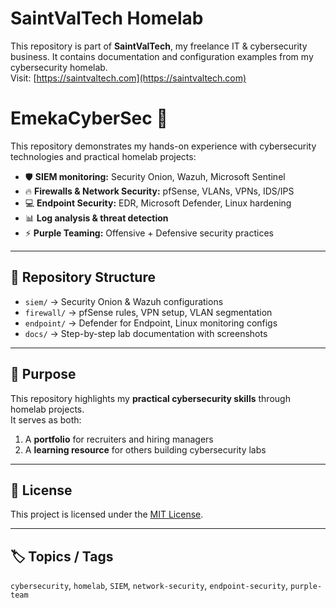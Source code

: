 # SaintValTech Homelab

This repository is part of **SaintValTech**, my freelance IT & cybersecurity business. It contains documentation and configuration examples from my cybersecurity homelab.  
Visit: [https://saintvaltech.com](https://saintvaltech.com)

# EmekaCyberSec 🔐

This repository demonstrates my hands-on experience with cybersecurity technologies and practical homelab projects:

- 🛡️ **SIEM monitoring:** Security Onion, Wazuh, Microsoft Sentinel  
- 🔥 **Firewalls & Network Security:** pfSense, VLANs, VPNs, IDS/IPS  
- 💻 **Endpoint Security:** EDR, Microsoft Defender, Linux hardening  
- 📊 **Log analysis & threat detection**  
- ⚡ **Purple Teaming:** Offensive + Defensive security practices  

---

## 📂 Repository Structure
- `siem/` → Security Onion & Wazuh configurations  
- `firewall/` → pfSense rules, VPN setup, VLAN segmentation  
- `endpoint/` → Defender for Endpoint, Linux monitoring configs  
- `docs/` → Step-by-step lab documentation with screenshots  

---

## 🎯 Purpose
This repository highlights my **practical cybersecurity skills** through homelab projects.  
It serves as both:  
1. A **portfolio** for recruiters and hiring managers  
2. A **learning resource** for others building cybersecurity labs  

---

## 📜 License
This project is licensed under the [MIT License](LICENSE).

---

## 🏷️ Topics / Tags
`cybersecurity`, `homelab`, `SIEM`, `network-security`, `endpoint-security`, `purple-team`

